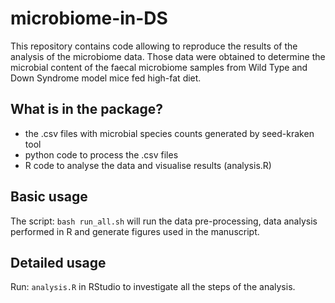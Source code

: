 # microbiome-in-DS
This repository contains code allowing to reproduce the results of the analysis of the microbiome data. Those data were obtained to determine the microbial content of the faecal microbiome samples from Wild Type and Down Syndrome model mice fed high-fat diet.
## What is in the package?
- the .csv files with microbial species counts generated by seed-kraken tool
- python code to process the .csv files
- R code to analyse the data and visualise results (analysis.R)
## Basic usage
The script:
```bash run_all.sh```
will run the data pre-processing, data analysis performed in R and generate figures used in the manuscript.

## Detailed usage
Run: 
```analysis.R``` 
in RStudio to investigate all the steps of the analysis.
